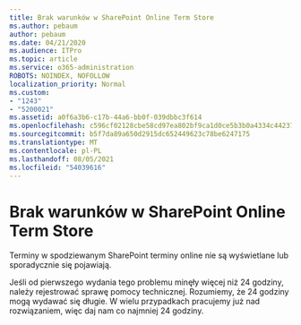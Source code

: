 ```yaml
---
title: Brak warunków w SharePoint Online Term Store
ms.author: pebaum
author: pebaum
ms.date: 04/21/2020
ms.audience: ITPro
ms.topic: article
ms.service: o365-administration
ROBOTS: NOINDEX, NOFOLLOW
localization_priority: Normal
ms.custom:
- "1243"
- "5200021"
ms.assetid: a0f6a3b6-c17b-44a6-bb0f-039dbbc3f614
ms.openlocfilehash: c596cf02128cbe58cd97ea802bf9ca1d0ce5b3b0a4334c4423754d86661c525a
ms.sourcegitcommit: b5f7da89a650d2915dc652449623c78be6247175
ms.translationtype: MT
ms.contentlocale: pl-PL
ms.lasthandoff: 08/05/2021
ms.locfileid: "54039616"
---
```

# <a name="terms-missing-from-sharepoint-online-term-store"></a>Brak warunków w SharePoint Online Term Store

Terminy w spodziewanym SharePoint terminy online nie są wyświetlane lub sporadycznie się pojawiają.
  
Jeśli od pierwszego wydania tego problemu minęły więcej niż 24 godziny, należy rejestrować sprawę pomocy technicznej. Rozumiemy, że 24 godziny mogą wydawać się długie. W wielu przypadkach pracujemy już nad rozwiązaniem, więc daj nam co najmniej 24 godziny.
  